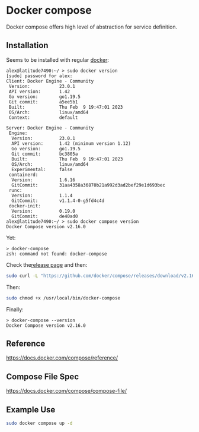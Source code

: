 # Docker compose

Docker compose offers high level of abstraction for service definition.

## Installation

Seems to be installed with regular [docker](docker.html):

```console
alex@latitude7490:~/ > sudo docker version
[sudo] password for alex:
Client: Docker Engine - Community
 Version:           23.0.1
 API version:       1.42
 Go version:        go1.19.5
 Git commit:        a5ee5b1
 Built:             Thu Feb  9 19:47:01 2023
 OS/Arch:           linux/amd64
 Context:           default

Server: Docker Engine - Community
 Engine:
  Version:          23.0.1
  API version:      1.42 (minimum version 1.12)
  Go version:       go1.19.5
  Git commit:       bc3805a
  Built:            Thu Feb  9 19:47:01 2023
  OS/Arch:          linux/amd64
  Experimental:     false
 containerd:
  Version:          1.6.16
  GitCommit:        31aa4358a36870b21a992d3ad2bef29e1d693bec
 runc:
  Version:          1.1.4
  GitCommit:        v1.1.4-0-g5fd4c4d
 docker-init:
  Version:          0.19.0
  GitCommit:        de40ad0
alex@latitude7490:~/ > sudo docker compose version
Docker Compose version v2.16.0
```
Yet:
```
> docker-compose
zsh: command not found: docker-compose
````

Check the[release page](https://github.com/docker/compose/releases)
and then:

```sh
sudo curl -L "https://github.com/docker/compose/releases/download/v2.16.0/docker-compose-$(uname -s)-$(uname -m)" -o /usr/local/bin/docker-compose
```
Then:
```sh
sudo chmod +x /usr/local/bin/docker-compose
```

Finally:
```
> docker-compose --version
Docker Compose version v2.16.0
```

## Reference

https://docs.docker.com/compose/reference/

## Compose File Spec

https://docs.docker.com/compose/compose-file/

## Example Use

```sh
sudo docker compose up -d
```

